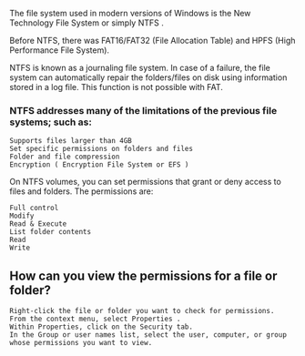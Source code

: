 The file system used in modern versions of  Windows  is the New Technology File System or simply  NTFS .

Before NTFS, there was  FAT16/FAT32 (File Allocation Table) and HPFS (High Performance File System). 

NTFS is known as a journaling file system. In case of a failure, the file system can automatically repair the folders/files on disk using information stored in a log file. This function is not possible with FAT.   

### NTFS addresses many of the limitations of the previous file systems; such as: 

    Supports files larger than 4GB
    Set specific permissions on folders and files
    Folder and file compression
    Encryption ( Encryption File System or EFS )

On NTFS volumes, you can set permissions that grant or deny access to files and folders.
The permissions are:

    Full control
    Modify
    Read & Execute
    List folder contents
    Read
    Write


## How can you view the permissions for a file or folder?

    Right-click the file or folder you want to check for permissions.
    From the context menu, select Properties .
    Within Properties, click on the Security tab.
    In the Group or user names list, select the user, computer, or group whose permissions you want to view.
